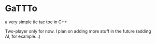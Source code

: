 # GaTTTo
a very simple tic tac toe in C++

Two-player only for now. I plan on adding more stuff in the future (adding AI, for example...)
